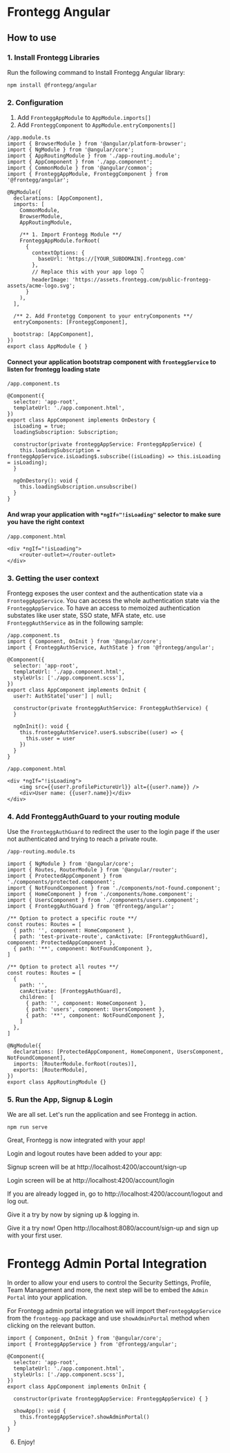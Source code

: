 # Frontegg Angular

## How to use

### 1. Install Frontegg Libraries 

Run the following command to Install Frontegg Angular library:

```
npm install @frontegg/angular
```

### 2. Configuration
1. Add `FronteggAppModule` to `AppModule.imports[]`
2. Add `FronteggComponent` to `AppModule.entryComponents[]`

```
/app.module.ts
import { BrowserModule } from '@angular/platform-browser';
import { NgModule } from '@angular/core';
import { AppRoutingModule } from './app-routing.module';
import { AppComponent } from './app.component';
import { CommonModule } from '@angular/common';
import { FronteggAppModule, FronteggComponent } from '@frontegg/angular';

@NgModule({
  declarations: [AppComponent],
  imports: [
    CommonModule,
    BrowserModule,
    AppRoutingModule,

    /** 1. Import Frontegg Module **/
    FronteggAppModule.forRoot(
      {
        contextOptions: {
          baseUrl: 'https://[YOUR_SUBDOMAIN].frontegg.com'
        },
        // Replace this with your app logo 👇
        headerImage: 'https://assets.frontegg.com/public-frontegg-assets/acme-logo.svg';
      }
    ),
  ],

  /** 2. Add Frontetgg Component to your entryComponents **/
  entryComponents: [FronteggComponent],

  bootstrap: [AppComponent],
})
export class AppModule { }
```

#### Connect your application bootstrap component with `fronteggService` to listen for frontegg loading state

```
/app.component.ts

@Component({
  selector: 'app-root',
  templateUrl: './app.component.html',
})
export class AppComponent implements OnDestory {
  isLoading = true;
  loadingSubscription: Subscription;

  constructor(private fronteggAppService: FronteggAppService) {
    this.loadingSubscription = fronteggAppService.isLoading$.subscribe((isLoading) => this.isLoading = isLoading);
  }

  ngOnDestory(): void {
    this.loadingSubscription.unsubscribe()
  }
}
```

#### And wrap your application with `*ngIf="!isLoading"` selector to make sure you have the right context

```
/app.component.html

<div *ngIf="!isLoading">
    <router-outlet></router-outlet>
</div>
```

### 3. Getting the user context 

Frontegg exposes the user context and the authentication state via a `FronteggAppService`. You can access the whole authentication state via the `FronteggAppService`. To have an access to memoized
authentication substates like user state, SSO state, MFA state, etc. use `FronteggAuthService` as in the following
sample:

```
/app.component.ts
import { Component, OnInit } from '@angular/core';
import { FronteggAuthService, AuthState } from '@frontegg/angular';

@Component({
  selector: 'app-root',
  templateUrl: './app.component.html',
  styleUrls: ['./app.component.scss'],
})
export class AppComponent implements OnInit {
  user?: AuthState['user'] | null;

  constructor(private fronteggAuthService: FronteggAuthService) {
  }

  ngOnInit(): void {
    this.fronteggAuthService?.user$.subscribe((user) => {
      this.user = user
    })
  }
}

/app.component.html

<div *ngIf="!isLoading">
    <img src={{user?.profilePictureUrl}} alt={{user?.name}} />
    <div>User name: {{user?.name}}</div>
</div>

```

### 4. Add FronteggAuthGuard to your routing module 

Use the `FronteggAuthGuard` to redirect the user to the login page if the user not authenticated and trying to reach a private route.

```
/app-routing.module.ts
 
import { NgModule } from '@angular/core';
import { Routes, RouterModule } from '@angular/router';
import { ProtectedAppComponent } from './components/protected.component';
import { NotFoundComponent } from './components/not-found.component';
import { HomeComponent } from './components/home.component';
import { UsersComponent } from './components/users.component';
import { FronteggAuthGuard } from '@frontegg/angular';

/** Option to protect a specific route **/
const routes: Routes = [
  { path: '', component: HomeComponent },
  { path: 'test-private-route', canActivate: [FronteggAuthGuard], component: ProtectedAppComponent },
  { path: '**', component: NotFoundComponent },
]

/** Option to protect all routes **/
const routes: Routes = [
  {
    path: '',
    canActivate: [FronteggAuthGuard],
    children: [
      { path: '', component: HomeComponent },
      { path: 'users', component: UsersComponent },
      { path: '**', component: NotFoundComponent },
    ]
  },
]

@NgModule({
  declarations: [ProtectedAppComponent, HomeComponent, UsersComponent, NotFoundComponent],
  imports: [RouterModule.forRoot(routes)],
  exports: [RouterModule],
})
export class AppRoutingModule {}
```

### 5. Run the App, Signup & Login

We are all set. Let's run the application and see Frontegg in action.

```
npm run serve
```

Great, Frontegg is now integrated with your app!

Login and logout routes have been added to your app:

Signup screen will be at http://localhost:4200/account/sign-up

Login screen will be at http://localhost:4200/account/login

If you are already logged in, go to http://localhost:4200/account/logout and log out.

Give it a try by now by signing up & logging in.

Give it a try now!
Open http://localhost:8080/account/sign-up and sign up with your first user.

# Frontegg Admin Portal Integration

In order to allow your end users to control the Security Settings, Profile, Team Management and more, the next step will
be to embed the `Admin Portal` into your application.

For Frontegg admin portal integration we will import the`FronteggAppService` from the `frontegg-app` package and
use `showAdminPortal`
method when clicking on the relevant button.

```
import { Component, OnInit } from '@angular/core';
import { FronteggAppService } from '@frontegg/angular';

@Component({
  selector: 'app-root',
  templateUrl: './app.component.html',
  styleUrls: ['./app.component.scss'],
})
export class AppComponent implements OnInit {

  constructor(private fronteggAppService: FronteggAppService) { }

  showApp(): void {
    this.fronteggAppService?.showAdminPortal()
  }
}
```

6. Enjoy!
